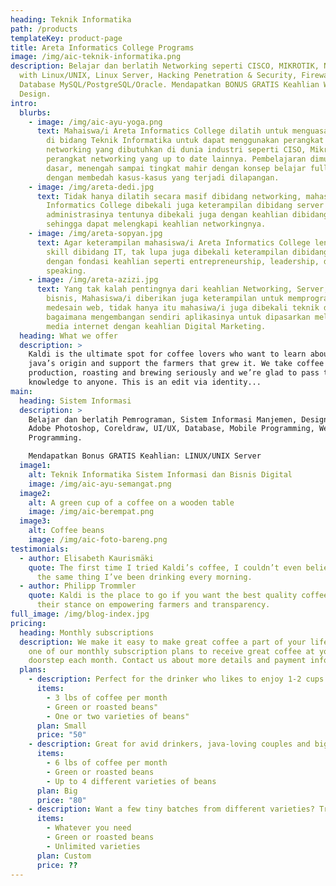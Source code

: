 ```yaml
---
heading: Teknik Informatika
path: /products
templateKey: product-page
title: Areta Informatics College Programs
image: /img/aic-teknik-informatika.png
description: Belajar dan berlatih Networking seperti CISCO, MIKROTIK, Networking
  with Linux/UNIX, Linux Server, Hacking Penetration & Security, Firewall,
  Database MySQL/PostgreSQL/Oracle. Mendapatkan BONUS GRATIS Keahlian Web
  Design.
intro:
  blurbs:
    - image: /img/aic-ayu-yoga.png
      text: Mahaiswa/i Areta Informatics College dilatih untuk menguasai setiap materi
        di bidang Teknik Informatika untuk dapat menggunakan perangkat
        networking yang dibutuhkan di dunia industri seperti CISO, Mikrotik dan
        perangkat networking yang up to date lainnya. Pembelajaran dimulai dari
        dasar, menengah sampai tingkat mahir dengan konsep belajar full praktek
        dengan membedah kasus-kasus yang terjadi dilapangan.
    - image: /img/areta-dedi.jpg
      text: Tidak hanya dilatih secara masif dibidang networking, mahasiswa/i Areta
        Informatics College dibekali juga keterampilan dibidang server dan
        administrasinya tentunya dibekali juga dengan keahlian dibidang security
        sehingga dapat melengkapi keahlian networkingnya.
    - image: /img/areta-sopyan.jpg
      text: Agar keterampilan mahasiswa/i Areta Informatics College lengkap secara
        skill dibidang IT, tak lupa juga dibekali keterampilan dibidang bisnis
        dengan fondasi keahlian seperti entrepreneurship, leadership, dan public
        speaking.
    - image: /img/areta-azizi.jpg
      text: Yang tak kalah pentingnya dari keahlian Networking, Server, Security,
        bisnis, Mahasiswa/i diberikan juga keterampilan untuk memprogram dan
        medesain web, tidak hanya itu mahasiwa/i juga dibekali teknik dan cara
        bagaimana mengembangan sendiri aplikasinya untuk dipasarkan melalui
        media internet dengan keahlian Digital Marketing.
  heading: What we offer
  description: >
    Kaldi is the ultimate spot for coffee lovers who want to learn about their
    java’s origin and support the farmers that grew it. We take coffee
    production, roasting and brewing seriously and we’re glad to pass that
    knowledge to anyone. This is an edit via identity...
main:
  heading: Sistem Informasi
  description: >
    Belajar dan berlatih Pemrograman, Sistem Informasi Manjemen, Design dengan
    Adobe Photoshop, Coreldraw, UI/UX, Database, Mobile Programming, Web
    Programming.

    Mendapatkan Bonus GRATIS Keahlian: LINUX/UNIX Server
  image1:
    alt: Teknik Informatika Sistem Informasi dan Bisnis Digital
    image: /img/aic-ayu-semangat.png
  image2:
    alt: A green cup of a coffee on a wooden table
    image: /img/aic-berempat.png
  image3:
    alt: Coffee beans
    image: /img/aic-foto-bareng.png
testimonials:
  - author: Elisabeth Kaurismäki
    quote: The first time I tried Kaldi’s coffee, I couldn’t even believe that was
      the same thing I’ve been drinking every morning.
  - author: Philipp Trommler
    quote: Kaldi is the place to go if you want the best quality coffee. I love
      their stance on empowering farmers and transparency.
full_image: /img/blog-index.jpg
pricing:
  heading: Monthly subscriptions
  description: We make it easy to make great coffee a part of your life. Choose
    one of our monthly subscription plans to receive great coffee at your
    doorstep each month. Contact us about more details and payment info.
  plans:
    - description: Perfect for the drinker who likes to enjoy 1-2 cups per day.
      items:
        - 3 lbs of coffee per month
        - Green or roasted beans"
        - One or two varieties of beans"
      plan: Small
      price: "50"
    - description: Great for avid drinkers, java-loving couples and bigger crowds
      items:
        - 6 lbs of coffee per month
        - Green or roasted beans
        - Up to 4 different varieties of beans
      plan: Big
      price: "80"
    - description: Want a few tiny batches from different varieties? Try our custom plan
      items:
        - Whatever you need
        - Green or roasted beans
        - Unlimited varieties
      plan: Custom
      price: ??
---
```

